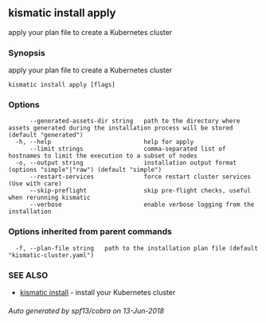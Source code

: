 ## kismatic install apply

apply your plan file to create a Kubernetes cluster

### Synopsis

apply your plan file to create a Kubernetes cluster

```
kismatic install apply [flags]
```

### Options

```
      --generated-assets-dir string   path to the directory where assets generated during the installation process will be stored (default "generated")
  -h, --help                          help for apply
      --limit strings                 comma-separated list of hostnames to limit the execution to a subset of nodes
  -o, --output string                 installation output format (options "simple"|"raw") (default "simple")
      --restart-services              force restart cluster services (Use with care)
      --skip-preflight                skip pre-flight checks, useful when rerunning kismatic
      --verbose                       enable verbose logging from the installation
```

### Options inherited from parent commands

```
  -f, --plan-file string   path to the installation plan file (default "kismatic-cluster.yaml")
```

### SEE ALSO

* [kismatic install](kismatic_install.md)	 - install your Kubernetes cluster

###### Auto generated by spf13/cobra on 13-Jun-2018

